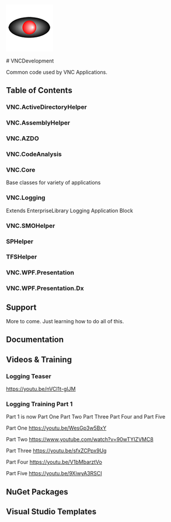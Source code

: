 <p>
  <img src="VNC.png">
</p>
# VNCDevelopment

Common code used by VNC Applications.

## Table of Contents

### VNC.ActiveDirectoryHelper

### VNC.AssemblyHelper

### VNC.AZDO

### VNC.CodeAnalysis

### VNC.Core

Base classes for variety of applications

### VNC.Logging

Extends EnterpriseLibrary Logging Application Block
  
### VNC.SMOHelper


### SPHelper

### TFSHelper

### VNC.WPF.Presentation

### VNC.WPF.Presentation.Dx
  
## Support
More to come.  Just learning how to do all of this.

## Documentation

## Videos &amp; Training
### Logging Teaser
https://youtu.be/nVCl1t-gIJM

### Logging Training Part 1
Part 1 is now 
Part One
Part Two
Part Three
Part Four
and Part Five

Part One
https://youtu.be/WesGp3w5BxY

Part Two
https://www.youtube.com/watch?v=90wTYIZVMC8

Part Three
https://youtu.be/sfxZCPpx9Ug

Part Four
https://youtu.be/V1bMbarztVo

Part Five
https://youtu.be/9XiwyA3RSCI

  
## NuGet Packages

## Visual Studio Templates